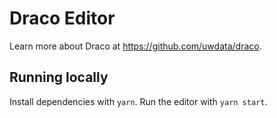 # Draco Editor

Learn more about Draco at https://github.com/uwdata/draco. 

## Running locally

Install dependencies with `yarn`. Run the editor with `yarn start`.
